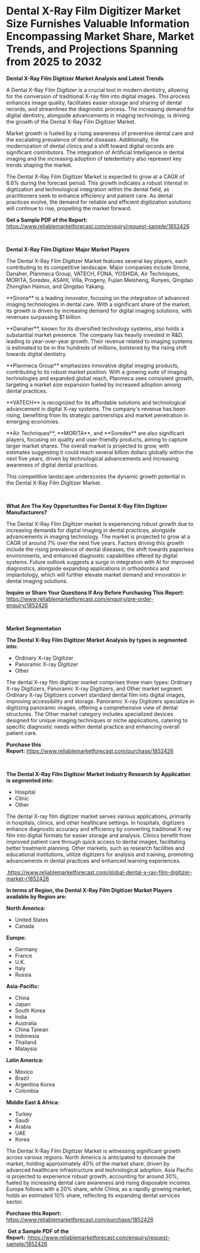 <p><h1>Dental X-Ray Film Digitizer Market Size Furnishes Valuable Information Encompassing Market Share, Market Trends, and Projections Spanning from 2025 to 2032</h1></p><p><strong>Dental X-Ray Film Digitizer Market Analysis and Latest Trends</strong></p>
<p><p>A Dental X-Ray Film Digitizer is a crucial tool in modern dentistry, allowing for the conversion of traditional X-ray film into digital images. This process enhances image quality, facilitates easier storage and sharing of dental records, and streamlines the diagnostic process. The increasing demand for digital dentistry, alongside advancements in imaging technology, is driving the growth of the Dental X-Ray Film Digitizer Market.</p><p>Market growth is fueled by a rising awareness of preventive dental care and the escalating prevalence of dental diseases. Additionally, the modernization of dental clinics and a shift toward digital records are significant contributors. The integration of Artificial Intelligence in dental imaging and the increasing adoption of teledentistry also represent key trends shaping the market.</p><p>The Dental X-Ray Film Digitizer Market is expected to grow at a CAGR of 6.6% during the forecast period. This growth indicates a robust interest in digitization and technological integration within the dental field, as practitioners seek to enhance efficiency and patient care. As dental practices evolve, the demand for reliable and efficient digitization solutions will continue to rise, propelling the market forward.</p></p>
<p><strong>Get a Sample PDF of the Report:&nbsp;</strong> <a href="https://www.reliablemarketforecast.com/enquiry/request-sample/1852426?utm_campaign=1893&utm_medium=2&utm_source=Github&utm_content=ia&utm_term=14042025&utm_id=dental-x-ray-film-digitizer">https://www.reliablemarketforecast.com/enquiry/request-sample/1852426</a></p>
<p>&nbsp;</p>
<p><strong>Dental X-Ray Film Digitizer Major Market Players</strong></p>
<p><p>The Dental X-Ray Film Digitizer Market features several key players, each contributing to its competitive landscape. Major companies include Sirona, Danaher, Planmeca Group, VATECH, FONA, YOSHIDA, Air Techniques, MORITA, Soredex, ASAHI, Villa, Progeny, Fujian Meisheng, Runyes, Qingdao Zhonglian Hainuo, and Qingdao Yakang.</p><p>**Sirona** is a leading innovator, focusing on the integration of advanced imaging technologies in dental care. With a significant share of the market, its growth is driven by increasing demand for digital imaging solutions, with revenues surpassing $1 billion.</p><p>**Danaher**, known for its diversified technology systems, also holds a substantial market presence. The company has heavily invested in R&D, leading to year-over-year growth. Their revenue related to imaging systems is estimated to be in the hundreds of millions, bolstered by the rising shift towards digital dentistry.</p><p>**Planmeca Group** emphasizes innovative digital imaging products, contributing to its robust market position. With a growing suite of imaging technologies and expanded global reach, Planmeca sees consistent growth, targeting a market size expansion fueled by increased adoption among dental practices.</p><p>**VATECH** is recognized for its affordable solutions and technological advancement in digital X-ray systems. The company's revenue has been rising, benefiting from its strategic partnerships and market penetration in emerging economies.</p><p>**Air Techniques**, **MORITA**, and **Soredex** are also significant players, focusing on quality and user-friendly products, aiming to capture larger market shares. The overall market is projected to grow, with estimates suggesting it could reach several billion dollars globally within the next five years, driven by technological advancements and increasing awareness of digital dental practices. </p><p>This competitive landscape underscores the dynamic growth potential in the Dental X-Ray Film Digitizer Market.</p></p>
<p>&nbsp;</p>
<p><strong>What Are The Key Opportunities For Dental X-Ray Film Digitizer Manufacturers?</strong></p>
<p><p>The Dental X-Ray Film Digitizer market is experiencing robust growth due to increasing demands for digital imaging in dental practices, alongside advancements in imaging technology. The market is projected to grow at a CAGR of around 7% over the next five years. Factors driving this growth include the rising prevalence of dental diseases, the shift towards paperless environments, and enhanced diagnostic capabilities offered by digital systems. Future outlook suggests a surge in integration with AI for improved diagnostics, alongside expanding applications in orthodontics and implantology, which will further elevate market demand and innovation in dental imaging solutions.</p></p>
<p><strong>Inquire or Share Your Questions If Any Before Purchasing This Report:</strong> <a href="https://www.reliablemarketforecast.com/enquiry/pre-order-enquiry/1852426?utm_campaign=1893&utm_medium=2&utm_source=Github&utm_content=ia&utm_term=14042025&utm_id=dental-x-ray-film-digitizer">https://www.reliablemarketforecast.com/enquiry/pre-order-enquiry/1852426</a></p>
<p>&nbsp;</p>
<p><strong>Market Segmentation</strong></p>
<p><strong>The Dental X-Ray Film Digitizer Market Analysis by types is segmented into:</strong></p>
<p><ul><li>Ordinary X-ray Digitizer</li><li>Panoramic X-ray Digitizer</li><li>Other</li></ul></p>
<p><p>The dental X-ray film digitizer market comprises three main types: Ordinary X-ray Digitizers, Panoramic X-ray Digitizers, and Other market segment. Ordinary X-ray Digitizers convert standard dental film into digital images, improving accessibility and storage. Panoramic X-ray Digitizers specialize in digitizing panoramic images, offering a comprehensive view of dental structures. The Other market category includes specialized devices designed for unique imaging techniques or niche applications, catering to specific diagnostic needs within dental practice and enhancing overall patient care.</p></p>
<p><strong>Purchase this Report:&nbsp;</strong><a href="https://www.reliablemarketforecast.com/purchase/1852426?utm_campaign=1893&utm_medium=2&utm_source=Github&utm_content=ia&utm_term=14042025&utm_id=dental-x-ray-film-digitizer">https://www.reliablemarketforecast.com/purchase/1852426</a></p>
<p>&nbsp;</p>
<p><strong>The Dental X-Ray Film Digitizer Market Industry Research by Application is segmented into:</strong></p>
<p><ul><li>Hospital</li><li>Clinic</li><li>Other</li></ul></p>
<p><p>The dental X-ray film digitizer market serves various applications, primarily in hospitals, clinics, and other healthcare settings. In hospitals, digitizers enhance diagnostic accuracy and efficiency by converting traditional X-ray film into digital formats for easier storage and analysis. Clinics benefit from improved patient care through quick access to dental images, facilitating better treatment planning. Other markets, such as research facilities and educational institutions, utilize digitizers for analysis and training, promoting advancements in dental practices and enhanced learning experiences.</p></p>
<p><a href="https://www.reliablemarketforecast.com/global-dental-x-ray-film-digitizer-market-r1852426?utm_campaign=1893&utm_medium=2&utm_source=Github&utm_content=ia&utm_term=14042025&utm_id=dental-x-ray-film-digitizer">&nbsp;https://www.reliablemarketforecast.com/global-dental-x-ray-film-digitizer-market-r1852426</a></p>
<p><strong>In terms of Region, the Dental X-Ray Film Digitizer Market Players available by Region are:</strong></p>
<p>
    <p> <strong> North America: </strong>
        <ul>
            <li>United States</li>
            <li>Canada</li>
        </ul>
        </p> 
    <p> <strong> Europe: </strong>
        <ul>
            <li>Germany</li>
            <li>France</li>
            <li>U.K.</li>
            <li>Italy</li>
            <li>Russia</li>
        </ul>
        </p> 
    <p> <strong> Asia-Pacific: </strong>
        <ul>
            <li>China</li>
            <li>Japan</li>
            <li>South Korea</li>
            <li>India</li>
            <li>Australia</li>
            <li>China Taiwan</li>
            <li>Indonesia</li>
            <li>Thailand</li>
            <li>Malaysia</li>
        </ul>
        </p> 
    <p> <strong> Latin America: </strong>
        <ul>
            <li>Mexico</li>
            <li>Brazil</li>
            <li>Argentina Korea</li>
            <li>Colombia</li>
        </ul>
        </p> 
    <p> <strong> Middle East & Africa: </strong>
        <ul>
            <li>Turkey</li>
            <li>Saudi</li>
            <li>Arabia</li>
            <li>UAE</li>
            <li>Korea</li>
        </ul>
    </p>
    </p>
<p><p>The Dental X-Ray Film Digitizer Market is witnessing significant growth across various regions. North America is anticipated to dominate the market, holding approximately 40% of the market share, driven by advanced healthcare infrastructure and technological adoption. Asia Pacific is projected to experience robust growth, accounting for around 30%, fueled by increasing dental care awareness and rising disposable incomes. Europe follows with a 20% share, while China, as a rapidly growing market, holds an estimated 10% share, reflecting its expanding dental services sector.</p></p>
<p><strong>Purchase this Report: </strong><a href="https://www.reliablemarketforecast.com/purchase/1852426?utm_campaign=1893&utm_medium=2&utm_source=Github&utm_content=ia&utm_term=14042025&utm_id=dental-x-ray-film-digitizer">https://www.reliablemarketforecast.com/purchase/1852426</a></p>
<p>&nbsp;<strong>Get a Sample PDF of the Report:&nbsp;&nbsp;</strong><a href="https://www.reliablemarketforecast.com/enquiry/request-sample/1852426?utm_campaign=1893&utm_medium=2&utm_source=Github&utm_content=ia&utm_term=14042025&utm_id=dental-x-ray-film-digitizer">https://www.reliablemarketforecast.com/enquiry/request-sample/1852426</a></p>
<p><strong></strong></p>
<p><p></p><p></p><p></p></p>